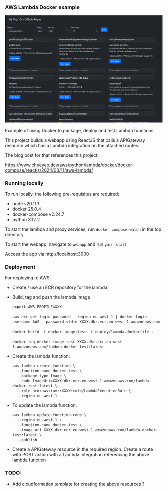 ### AWS Lambda Docker example

![Webapp](app.png)

Example of using Docker to package, deploy and test Lambda functions.

This project builds a webapp using ReactJS that calls a APIGateway resource which has a Lambda integration on the attached routes.

The blog post for that references this project:

https://www.cheeyeo.dev/aws/python/lambda/docker/docker-compose/reactjs/2024/03/11/aws-lambda/

### Running locally

To run locally, the following pre-requisites are required:

* node v20.11.1
* docker 25.0.4
* docker-compose v2.24.7
* python 3.12.2

To start the lambda and proxy services, run `docker compose watch` in the top directory.

To start the webapp, navigate to `webapp` and run `yarn start`

Access the app via http://localhost:3000

### Deployment

For deploying to AWS:

* Create / use an ECR repository for the lambda

* Build, tag and push the lambda image
  ```
  export AWS_PROFILE=XXX

  aws ecr get-login-password --region eu-west-1 | docker login --username AWS --password-stdin XXXX.dkr.ecr.eu-west-1.amazonaws.com
  
  docker build -t docker-image:test -f deploy/lambda.dockerfile .
  
  docker tag docker-image:test XXXX.dkr.ecr.eu-west-1.amazonaws.com/lambda-docker-test:latest
  ```

* Create the lambda function:
  ```
  aws lambda create-function \
    --function-name docker-test \
    --package-type Image \
    --code ImageUri=XXXX.dkr.ecr.eu-west-1.amazonaws.com/lambda-docker-test:latest \
    --role arn:aws:iam::XXXX:role/LambdaExecutionRole \
    --region eu-west-1
  ```

* To update the lambda function:
  ```
  aws lambda update-function-code \
    --region eu-west-1 \
    --function-name docker-test \
    --image-uri XXXX.dkr.ecr.eu-west-1.amazonaws.com/lambda-docker-test:latest \
    --publish
  ```

* Create a APIGateway resource in the required region. Create a route with POST action with a Lambda integration referencing the above lambda function


### TODO:

* Add cloudformation template for creating the above resources ?
